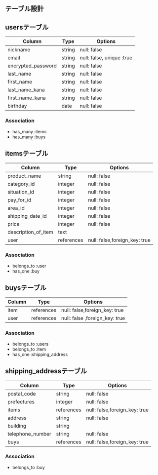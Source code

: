 ## テーブル設計

## usersテーブル

|Column | Type | Options |
| --- | --- | --- |
| nickname | string | null: false |
| email | string | null: false, unique :true |
| encrypted_password | string | null: false |
| last_name | string |null: false|
| first_name | string |null: false|
| last_name_kana | string |null: false|
| first_name_kana | string |null: false|
| birthday | date | null: false |


### Association
- has_many :items
- has_many :buys

## itemsテーブル

| Column | Type | Options |
| --- | --- | --- |
| product_name | string | null: false |
| category_id | integer | null: false |
| situation_id | integer | null: false |
| pay_for_id | integer | null: false |
| area_id | integer | null: false |
| shipping_date_id | integer | null: false|
| price | integer | null: false |
| description_of_item | text |
| user | references | null: false,foreign_key: true |

### Association
- belongs_to :user
- has_one :buy

## buysテーブル
| Column | Type | Options | 
| --- | --- | --- |
| item | references | null: false,foreign_key: true |
| user | references | null: false ,foreign_key: true |

### Association
- belongs_to :users
- belongs_to :item
- has_one :shipping_address

## shipping_addressテーブル
|Column | Type | Options |
| --- | --- | --- |
| postal_code | string | null: false |
| prefectures | integer | null: false |
| items | references | null: false,foreign_key: true |
| address | string | null: false |
| building | string |
| telephone_number | string | null: false |
| buys | references | null: false,foreign_key: true |

### Association
- belongs_to :buy

